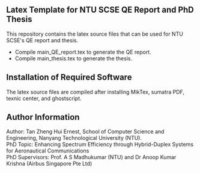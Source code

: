 ## Latex Template for NTU SCSE QE Report and PhD Thesis ##
This repository contains the latex source files that can be used for NTU SCSE's QE report and thesis.
- Compile main_QE_report.tex to generate the QE report.
- Compile main_thesis.tex to generate the thesis.

## Installation of Required Software ##
The latex source files are compiled after installing MikTex, sumatra PDF, texnic center, and ghostscript.

## Author Information ##
Author: Tan Zheng Hui Ernest, School of Computer Science and Engineering, Nanyang Technological University (NTU).  
PhD Topic: Enhancing Spectrum Efficiency through Hybrid-Duplex Systems for Aeronautical Communications  
PhD Supervisors: Prof. A S Madhukumar (NTU) and Dr Anoop Kumar Krishna (Airbus Singapore Pte Ltd)  